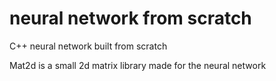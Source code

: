 # neural network from scratch
C++ neural network built from scratch

Mat2d is a small 2d matrix library made for the neural network
